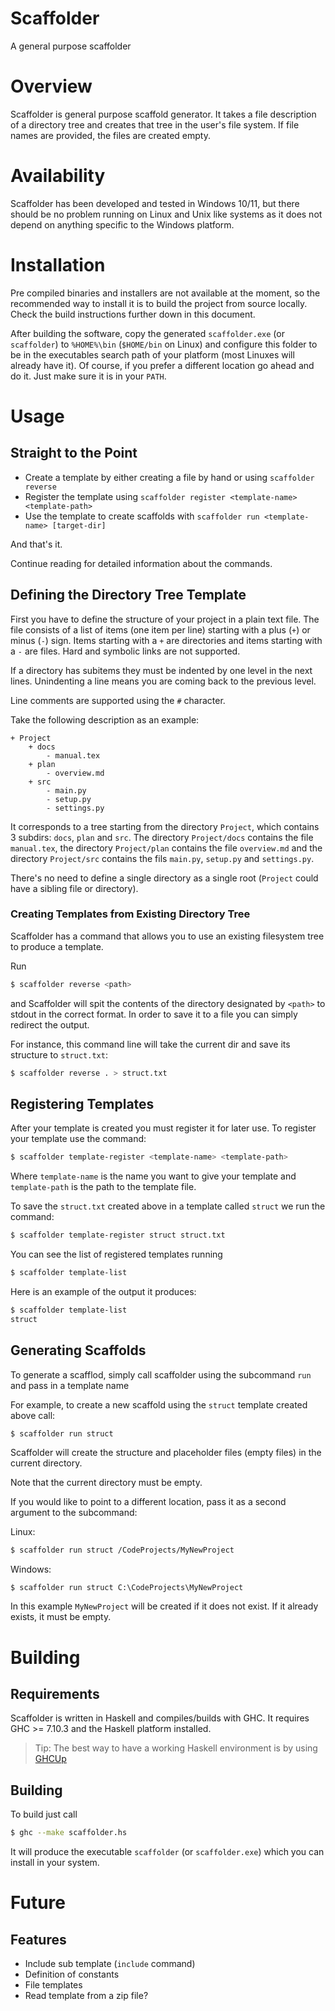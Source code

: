 # Scaffolder
A general purpose scaffolder

# Overview
Scaffolder is general purpose scaffold generator. It takes a file description of a directory tree and creates that tree in the user's file system. If file names are provided, the files are created empty.

# Availability

Scaffolder has been developed and tested in Windows 10/11, but there should be no problem running on Linux and Unix like systems as it does not depend on anything specific to the Windows platform.

# Installation

Pre compiled binaries and installers are not available at the moment, so the recommended way to install it is to build the project from source locally. Check the build instructions further down in this document.

After building the software, copy the generated `scaffolder.exe` (or `scaffolder`) to `%HOME%\bin` (`$HOME/bin` on Linux) and configure this folder to be in the executables search path of your platform (most Linuxes will already have it). Of course, if you prefer a different location go ahead and do it. Just make sure it is in your `PATH`.

# Usage
## Straight to the Point

- Create a template by either creating a file by hand or using `scaffolder reverse`
- Register the template using `scaffolder register <template-name> <template-path>`
- Use the template to create scaffolds with `scaffolder run <template-name> [target-dir]`

And that's it.

Continue reading for detailed information about the commands.

## Defining the Directory Tree Template

First you have to define the structure of your project in a plain text file. The file consists of a list of items (one item per line) starting with a plus (`+`) or minus (`-`) sign. Items starting with a `+` are directories and items starting with a `-` are files. Hard and symbolic links are not supported.

If a directory has subitems they must be indented by one level in the next lines. Unindenting a line means you are coming back to the previous level.

Line comments are supported using the `#` character.

Take the following description as an example:

```
+ Project
    + docs
        - manual.tex
    + plan
        - overview.md
    + src
        - main.py
        - setup.py
        - settings.py
```

It corresponds to a tree starting from the directory `Project`, which contains 3 subdirs: `docs`, `plan` and `src`. The directory `Project/docs` contains the file `manual.tex`, the directory `Project/plan` contains the file `overview.md` and the directory `Project/src` contains the fils `main.py`, `setup.py` and `settings.py`.

There's no need to define a single directory as a single root (`Project` could have a sibling file or directory).

### Creating Templates from Existing Directory Tree

Scaffolder has a command that allows you to use an existing filesystem tree to produce a template.

Run
```bash
$ scaffolder reverse <path>
```

and Scaffolder will spit the contents of the directory designated by `<path>` to stdout in the correct format. In order to save it to a file you can simply redirect the output.

For instance, this command line will take the current dir and save its structure to `struct.txt`:

```bash
$ scaffolder reverse . > struct.txt
```

## Registering Templates

After your template is created you must register it for later use. To register your template use the command:

```bash
$ scaffolder template-register <template-name> <template-path>
```

Where `template-name` is the name you want to give your template and `template-path` is the path to the template file.

To save the `struct.txt` created above in a template called `struct` we run the command:

```bash
$ scaffolder template-register struct struct.txt
```

You can see the list of registered templates running

```bash
$ scaffolder template-list
```

Here is an example of the output it produces:
```bash
$ scaffolder template-list
struct
```


## Generating Scaffolds

To generate a scafflod, simply call scaffolder using the subcommand `run` and pass in a template name

For example, to create a new scaffold using the `struct` template created above call:

```bash
$ scaffolder run struct
```

Scaffolder will create the structure and placeholder files (empty files) in the current directory.

Note that the current directory must be empty.

If you would like to point to a different location, pass it as a second argument to the subcommand:

Linux:
```bash
$ scaffolder run struct /CodeProjects/MyNewProject
```
Windows:
```batch
$ scaffolder run struct C:\CodeProjects\MyNewProject
```

In this example `MyNewProject` will be created if it does not exist. If it already exists, it must be empty.


# Building

## Requirements

Scaffolder is written in Haskell and compiles/builds with GHC.
It requires GHC >= 7.10.3 and the Haskell platform installed.

> Tip: The best way to have a working Haskell environment is by using [GHCUp](https://www.haskell.org/ghcup/)


## Building

To build just call

```bash
$ ghc --make scaffolder.hs
```

It will produce the executable `scaffolder` (or `scaffolder.exe`) which you can install in your system.

# Future
## Features
- Include sub template (`include` command)
- Definition of constants
- File templates
- Read template from a zip file?
